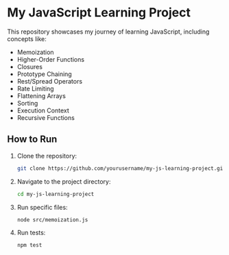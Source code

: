 # My JavaScript Learning Project

This repository showcases my journey of learning JavaScript, including concepts like:
- Memoization
- Higher-Order Functions
- Closures
- Prototype Chaining
- Rest/Spread Operators
- Rate Limiting
- Flattening Arrays
- Sorting
- Execution Context
- Recursive Functions

## How to Run

1. Clone the repository:
   ```bash
   git clone https://github.com/yourusername/my-js-learning-project.git
   ```

2. Navigate to the project directory:
   ```bash
   cd my-js-learning-project
   ```

3. Run specific files:
   ```bash
   node src/memoization.js
   ```

4. Run tests:
   ```bash
   npm test
   ```